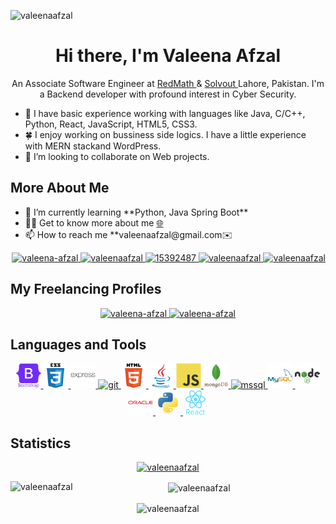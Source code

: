 

<p align="left"> 
  <img src="https://komarev.com/ghpvc/?username=valeenaafzal&label=Profile%20views&color=0e75b6&style=flat" alt="valeenaafzal" /> 
</p>
 <h1 align="center">Hi there, I'm Valeena Afzal</h1>
    <p align="center">
        An Associate Software Engineer at  
            <a href="https://www.redmath.com/" target="_blank">
               RedMath
            </a> 
            & 
            <a href="https://solvout.com/" target="_blank">
               Solvout
            </a>
      Lahore, Pakistan. I'm a Backend developer with profound interest in Cyber Security.
    </p>
    <ul>
        <li>
            🌱 I have basic experience working with languages like Java, C/C++, Python, React, JavaScript, HTML5, CSS3.
        </li>
        <li>
            🍀 I enjoy working on bussiness side logics. I have a little experience with MERN stackand WordPress.
        </li>
        <li>
            💞️ I’m looking to collaborate on Web projects.
        </li>
    </ul>

<h2>More About Me</h2>
<ul>
        <li>
            🌱 I’m currently learning **Python, Java Spring Boot**
        </li>
        <li>
            👨‍💻 Get to know more about me
            <a href="https://www.linkedin.com/in/valeenaafzal/" target="_blank">
               🌐
            </a>
        </li>
        <li>
            📫 How to reach me **valeenaafzal@gmail.com✉️ 
        </li>
    </ul>
    <p align="right">
  <a href="https://codepen.io/valeena-afzal" target="_blank">
    <img src="https://raw.githubusercontent.com/rahuldkjain/github-profile-readme-generator/master/src/images/icons/Social/codepen.svg" alt="valeena-afzal" height="30" width="40" />
  </a>
  <a href="https://linkedin.com/in/valeenaafzal" target="_blank">
    <img src="https://raw.githubusercontent.com/rahuldkjain/github-profile-readme-generator/master/src/images/icons/Social/linked-in-alt.svg" alt="valeenaafzal" height="30" width="40" />
  </a>
  <a href="https://stackoverflow.com/users/15392487" target="_blank">
    <img src="https://raw.githubusercontent.com/rahuldkjain/github-profile-readme-generator/master/src/images/icons/Social/stack-overflow.svg" alt="15392487" height="30" width="40" />
  </a>
  <a href="https://fb.com/valeenaafzal" target="_blank">
    <img src="https://raw.githubusercontent.com/rahuldkjain/github-profile-readme-generator/master/src/images/icons/Social/facebook.svg" alt="valeenaafzal" height="30" width="40" />
  </a>
  <a href="https://instagram.com/valeenaafzal" target="_blank">
    <img src="https://raw.githubusercontent.com/rahuldkjain/github-profile-readme-generator/master/src/images/icons/Social/instagram.svg" alt="valeenaafzal" height="30" width="40" />
  </a>
</p>

<h2>My Freelancing Profiles</h2>
<div align="center" >
  <a href="" target="_blank">
    <img src="https://1000logos.net/wp-content/uploads/2021/11/Fiverr-Logo.png" alt="valeena-afzal" height="50" width="70" />
  </a>
  <a href="" target="_blank">
    <img src="https://image.status.io/z6aeO6kAGsAG.png" alt="valeena-afzal" height="50" width="90" />
  </a>
</div>

<h2>Languages and Tools</h2>
<p align="center" >
  <a href="https://getbootstrap.com" target="_blank" rel="noreferrer"> <img src="https://raw.githubusercontent.com/devicons/devicon/master/icons/bootstrap/bootstrap-plain-wordmark.svg" alt="bootstrap" width="40" height="40"/> </a> 
  <a href="https://www.w3schools.com/css/" target="_blank" rel="noreferrer"> <img src="https://raw.githubusercontent.com/devicons/devicon/master/icons/css3/css3-original-wordmark.svg" alt="css3" width="40" height="40"/> </a> 
  <a href="https://expressjs.com" target="_blank" rel="noreferrer"> <img src="https://raw.githubusercontent.com/devicons/devicon/master/icons/express/express-original-wordmark.svg" alt="express" width="40" height="40"/> </a> 
  <a href="https://git-scm.com/" target="_blank" rel="noreferrer"> <img src="https://www.vectorlogo.zone/logos/git-scm/git-scm-icon.svg" alt="git" width="40" height="40"/> </a> 
  <a href="https://www.w3.org/html/" target="_blank" rel="noreferrer"> <img src="https://raw.githubusercontent.com/devicons/devicon/master/icons/html5/html5-original-wordmark.svg" alt="html5" width="40" height="40"/> </a> 
  <a href="https://www.java.com" target="_blank" rel="noreferrer"> <img src="https://raw.githubusercontent.com/devicons/devicon/master/icons/java/java-original.svg" alt="java" width="40" height="40"/> </a> 
  <a href="https://developer.mozilla.org/en-US/docs/Web/JavaScript" target="_blank" rel="noreferrer"> <img src="https://raw.githubusercontent.com/devicons/devicon/master/icons/javascript/javascript-original.svg" alt="javascript" width="40" height="40"/> </a> 
  <a href="https://www.mongodb.com/" target="_blank" rel="noreferrer"> <img src="https://raw.githubusercontent.com/devicons/devicon/master/icons/mongodb/mongodb-original-wordmark.svg" alt="mongodb" width="40" height="40"/> </a> 
  <a href="https://www.microsoft.com/en-us/sql-server" target="_blank" rel="noreferrer"> <img src="https://www.svgrepo.com/show/303229/microsoft-sql-server-logo.svg" alt="mssql" width="40" height="40"/> </a> 
  <a href="https://www.mysql.com/" target="_blank" rel="noreferrer"> <img src="https://raw.githubusercontent.com/devicons/devicon/master/icons/mysql/mysql-original-wordmark.svg" alt="mysql" width="40" height="40"/> </a> 
  <a href="https://nodejs.org" target="_blank" rel="noreferrer"> <img src="https://raw.githubusercontent.com/devicons/devicon/master/icons/nodejs/nodejs-original-wordmark.svg" alt="nodejs" width="40" height="40"/> </a> 
  <a href="https://www.oracle.com/" target="_blank" rel="noreferrer"> <img src="https://raw.githubusercontent.com/devicons/devicon/master/icons/oracle/oracle-original.svg" alt="oracle" width="40" height="40"/> </a> 
  <a href="https://www.python.org" target="_blank" rel="noreferrer"> <img src="https://raw.githubusercontent.com/devicons/devicon/master/icons/python/python-original.svg" alt="python" width="40" height="40"/> </a> 
  <a href="https://reactjs.org/" target="_blank" rel="noreferrer"> <img src="https://raw.githubusercontent.com/devicons/devicon/master/icons/react/react-original-wordmark.svg" alt="react" width="40" height="40"/> </a>
</p>

<h2>Statistics</h2>
<p align="center">
  <a href="https://github.com/ValeenaAfzal/github-profile-trophy">
    <img src="https://github-profile-trophy.vercel.app/?username=ValeenaAfzal&no-bg=true" alt="valeenaafzal" />
  </a>
</p>




<p align="center">
  <img align="left" src="https://github-readme-stats.vercel.app/api/top-langs?username=ValeenaAfzal&show_icons=true&locale=en&layout=compact" alt="valeenaafzal" />
  <img align="center" src="https://github-readme-stats.vercel.app/api?username=ValeenaAfzal&show_icons=true&locale=en" alt="valeenaafzal" />
</p>

<p align="center">
  <img align="center" src="https://github-readme-streak-stats.herokuapp.com/?user=ValeenaAfzal&" alt="valeenaafzal" />
</p>
